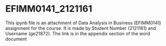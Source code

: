 # EFIMM0141_2121161
This ipynb file is an attachment of Data Analysis in Business (EFIMM0141) assignment for the course.
It is made by Student Number (2121161) and Username (ge21872).
The link is in the appendix section of the word document
